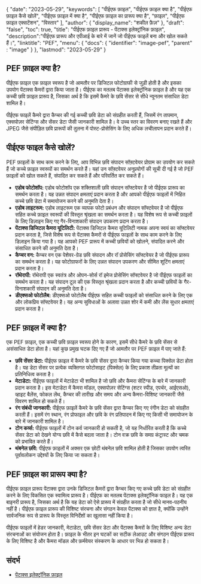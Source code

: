 {
"date": "2023-05-29",
  "keywords": [
"पीईएफ फ़ाइल",
"पीईएफ फ़ाइल क्या है",
"पीईएफ फ़ाइल कैसे खोलें",
"पीईएफ फ़ाइल में क्या है",
"पीईएफ फ़ाइल का प्रारूप क्या है",
"फ़ाइल",
"पीईएफ फ़ाइल एक्सटेंशन",
"विस्तार"
],
  "author": {
"display_name": "शकील फ़ैज़"
},
"draft": "false",
"toc": true,
"title": "पीईएफ फ़ाइल प्रारूप - पेंटाक्स इलेक्ट्रॉनिक फ़ाइल",
  "description":"पीईएफ प्रारूप और एपीआई के बारे में जानें जो पीईएफ फाइलें बना और खोल सकते हैं।",
"linktitle": "PEF",
  "menu": {
    "docs": {
      "identifier": "image-pef",
"parent" : "image"
}
},
"lastmod": "2023-05-29"
}

## PEF फ़ाइल क्या है?

पीईएफ फ़ाइल एक फ़ाइल स्वरूप है जो आमतौर पर डिजिटल फोटोग्राफी से जुड़ी होती है और इसका उपयोग पेंटाक्स कैमरों द्वारा किया जाता है। पीईएफ का मतलब पेंटाक्स इलेक्ट्रॉनिक फ़ाइल है और यह एक कच्ची छवि फ़ाइल प्रारूप है, जिसका अर्थ है कि इसमें कैमरे के छवि सेंसर से सीधे न्यूनतम संसाधित डेटा शामिल है।

पीईएफ फाइलें कैमरे द्वारा कैप्चर की गई कच्ची छवि डेटा को संग्रहीत करती हैं, जिसमें रंग तापमान, एक्सपोज़र सेटिंग्स और सेंसर डेटा जैसी जानकारी शामिल है। वे उच्च स्तर का विवरण बनाए रखते हैं और JPEG जैसे संपीड़ित छवि प्रारूपों की तुलना में पोस्ट-प्रोसेसिंग के लिए अधिक लचीलापन प्रदान करते हैं।

## पीईएफ फाइल कैसे खोलें?

PEF फ़ाइलों के साथ काम करने के लिए, आप विभिन्न छवि संपादन सॉफ़्टवेयर प्रोग्राम का उपयोग कर सकते हैं जो कच्चे फ़ाइल स्वरूपों का समर्थन करते हैं। यहां उन सॉफ़्टवेयर अनुप्रयोगों की सूची दी गई है जो PEF फ़ाइलों को खोल सकते हैं, संपादित कर सकते हैं और परिवर्तित कर सकते हैं।

- **एडोब फोटोशॉप:** एडोब फोटोशॉप एक शक्तिशाली छवि संपादन सॉफ्टवेयर है जो पीईएफ प्रारूप का समर्थन करता है। यह उन्नत संपादन क्षमताएं प्रदान करता है और आपको पीईएफ फाइलों में निहित कच्चे छवि डेटा में समायोजन करने की अनुमति देता है।
- **एडोब लाइटरूम:** एडोब लाइटरूम एक व्यापक फोटो प्रबंधन और संपादन सॉफ्टवेयर है जो पीईएफ सहित कच्चे फ़ाइल स्वरूपों की विस्तृत श्रृंखला का समर्थन करता है। यह विशेष रूप से कच्ची फ़ाइलों के लिए डिज़ाइन किए गए गैर-विनाशकारी संपादन उपकरण प्रदान करता है।
- **पेंटाक्स डिजिटल कैमरा यूटिलिटी:** पेंटाक्स डिजिटल कैमरा यूटिलिटी नामक अपना स्वयं का सॉफ्टवेयर प्रदान करता है, जिसे विशेष रूप से पेंटाक्स कैमरों से पीईएफ फाइलों के साथ काम करने के लिए डिज़ाइन किया गया है। यह आपको PEF प्रारूप में कच्ची छवियों को खोलने, संपादित करने और संसाधित करने की अनुमति देता है।
- **कैप्चर वन:** कैप्चर वन एक पेशेवर-ग्रेड छवि संपादन और रॉ प्रोसेसिंग सॉफ्टवेयर है जो पीईएफ प्रारूप का समर्थन करता है। यह फोटोग्राफरों के लिए उन्नत संपादन उपकरण और सीमित शूटिंग क्षमताएं प्रदान करता है।
- **रॉथेरापी:** रॉथेरापी एक स्वतंत्र और ओपन-सोर्स रॉ इमेज प्रोसेसिंग सॉफ्टवेयर है जो पीईएफ फाइलों का समर्थन करता है। यह संपादन टूल की एक विस्तृत श्रृंखला प्रदान करता है और कच्ची छवियों के गैर-विनाशकारी संपादन की अनुमति देता है।
- **डीएक्सओ फोटोलैब:** डीएक्सओ फोटोलैब पीईएफ सहित कच्ची फाइलों को संसाधित करने के लिए एक और लोकप्रिय सॉफ्टवेयर है। यह अन्य सुविधाओं के अलावा उन्नत शोर में कमी और लेंस सुधार क्षमताएं प्रदान करता है।

## PEF फ़ाइल में क्या है?

एक PEF फ़ाइल, एक कच्ची छवि फ़ाइल स्वरूप होने के कारण, इसमें सीधे कैमरे के छवि सेंसर से असंसाधित डेटा होता है। यहां कुछ प्रमुख घटक दिए गए हैं जो आमतौर पर PEF फ़ाइल में पाए जाते हैं:

- **छवि सेंसर डेटा:** पीईएफ फ़ाइल में कैमरे के छवि सेंसर द्वारा कैप्चर किया गया कच्चा पिक्सेल डेटा होता है। यह डेटा सेंसर पर प्रत्येक व्यक्तिगत फोटोसाइट (पिक्सेल) के लिए प्रकाश तीव्रता मूल्यों का प्रतिनिधित्व करता है।
- **मेटाडेटा:** पीईएफ फाइलों में मेटाडेटा भी शामिल है जो छवि और कैमरा सेटिंग्स के बारे में जानकारी प्रदान करता है। इस मेटाडेटा में कैमरा मॉडल, एक्सपोज़र सेटिंग्स (शटर स्पीड, एपर्चर, आईएसओ), व्हाइट बैलेंस, फोकल लेंथ, कैप्चर की तारीख और समय और अन्य कैमरा-विशिष्ट जानकारी जैसे विवरण शामिल हो सकते हैं।
- **रंग संबंधी जानकारी:** पीईएफ फ़ाइलें कैमरे के छवि सेंसर द्वारा कैप्चर किए गए रंगीन डेटा को संग्रहीत करती हैं। इसमें रंग स्थान, रंग प्रोफाइल और छवि के रंग प्रतिपादन में किए गए किसी भी समायोजन के बारे में जानकारी शामिल है।
- **टोन कर्व्स:** पीईएफ फाइलों में टोन कर्व जानकारी हो सकती है, जो यह निर्धारित करती है कि कच्चे सेंसर डेटा को देखने योग्य छवि में कैसे बदला जाता है। टोन वक्र छवि के समग्र कंट्रास्ट और चमक को प्रभावित करते हैं।
- **थंबनेल छवि:** पीईएफ फ़ाइलों में अक्सर एक छोटी थंबनेल छवि शामिल होती है जिसका उपयोग त्वरित पूर्वावलोकन उद्देश्यों के लिए किया जा सकता है।

## PEF फ़ाइल का प्रारूप क्या है?

पीईएफ फ़ाइल प्रारूप पेंटाक्स द्वारा उनके डिजिटल कैमरों द्वारा कैप्चर किए गए कच्चे छवि डेटा को संग्रहीत करने के लिए विकसित एक स्वामित्व प्रारूप है। पीईएफ का मतलब पेंटाक्स इलेक्ट्रॉनिक फाइल है। यह एक बाइनरी प्रारूप है, जिसका अर्थ है कि यह डेटा को ऐसे प्रारूप में संग्रहीत करता है जो सीधे मानव-पठनीय नहीं है। पीईएफ फ़ाइल प्रारूप की विशिष्ट संरचना और संगठन केवल पेंटाक्स को ज्ञात है, क्योंकि उन्होंने सार्वजनिक रूप से प्रारूप के विस्तृत विनिर्देशों का खुलासा नहीं किया है।

पीईएफ फाइलों में हेडर जानकारी, मेटाडेटा, छवि सेंसर डेटा और पेंटाक्स कैमरों के लिए विशिष्ट अन्य डेटा संरचनाओं का संयोजन होता है। फ़ाइल के भीतर इन घटकों का सटीक लेआउट और संगठन पीईएफ प्रारूप के लिए विशिष्ट है और कैमरा मॉडल और फ़र्मवेयर संस्करण के आधार पर भिन्न हो सकता है।

## संदर्भ
* [पेंटाक्स इलेक्ट्रॉनिक फ़ाइल](https://www.wikidata.org/wiki/Q3964876)

